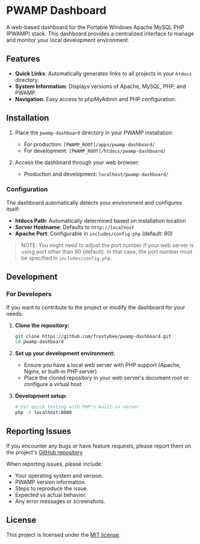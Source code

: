 # PWAMP Dashboard

A web-based dashboard for the Portable Windows Apache MySQL PHP (PWAMP) stack. This dashboard provides a centralized interface to manage and monitor your local development environment.

## Features

- **Quick Links**: Automatically generates links to all projects in your `htdocs` directory.      
- **System Information**: Displays versions of Apache, MySQL, PHP, and PWAMP.
- **Navigation**: Easy access to phpMyAdmin and PHP configuration.


## Installation

1. Place the `pwamp-dashboard` directory in your PWAMP installation:
   - For production: `[PWAMP_ROOT]/apps/pwamp-dashboard/`
   - For development: `[PWAMP_ROOT]/htdocs/pwamp-dashboard/`

2. Access the dashboard through your web browser:
   - Production and development: `localhost/pwamp-dashboard/`   

### Configuration

The dashboard automatically detects your environment and configures itself:

- **htdocs Path**: Automatically determined based on installation location
- **Server Hostname**: Defaults to `http://localhost`
- **Apache Port**: Configurable in `includes/config.php` (default: 80)

>NOTE: You might need to adjust the port number if your web server is using port other than 80 (default). In that case, the port number must be specified in `includes/config.php`.

## Development

### For Developers

If you want to contribute to the project or modify the dashboard for your needs:

1. **Clone the repository:**
   ```bash
   git clone https://github.com/frostybee/pwamp-dashboard.git
   cd pwamp-dashboard
   ```

2. **Set up your development environment:**
   - Ensure you have a local web server with PHP support (Apache, Nginx, or built-in PHP server)
   - Place the cloned repository in your web server's document root or configure a virtual host

3. **Development setup:**
   ```bash
   # For quick testing with PHP's built-in server
   php -S localhost:8000
   ```
   
## Reporting Issues

If you encounter any bugs or have feature requests, please report them on the project's [GitHub repository](https://github.com/frostybee/pwamp-dashboard)

When reporting issues, please include:
- Your operating system and version.
- PWAMP version information.
- Steps to reproduce the issue.
- Expected vs actual behavior.
- Any error messages or screenshots. 

## License

This project is licensed under the [MIT license](LICENSE). 